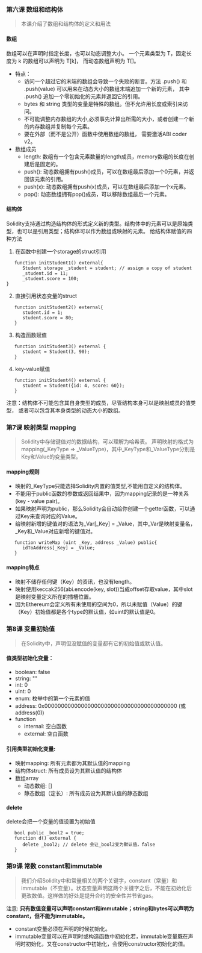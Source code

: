### 第六课 数组和结构体
> 本课介绍了数组和结构体的定义和用法
#### 数组
   数组可以在声明时指定长度，也可以动态调整大小。
   一个元素类型为 T，固定长度为 k 的数组可以声明为 T[k]， 而动态数组声明为 T[]。
   - 特点：
      - 访问一个超过它的末端的数组会导致一个失败的断言。方法 .push() 和 .push(value) 可以用来在动态大小的数组末端追加一个新的元素， 其中 .push() 追加一个零初始化的元素并返回它的引用。
      - bytes 和 string 类型的变量是特殊的数组。但不允许用长度或索引来访问。
      - 不可能调整内存数组的大小,必须事先计算出所需的大小，或者创建一个新的内存数组并复制每个元素。
      - 要在外部（而不是公开）函数中使用数组的数组， 需要激活ABI coder v2。
   - 数组成员
      - length: 数组有一个包含元素数量的length成员，memory数组的长度在创建后是固定的。
      - push(): 动态数组拥有push()成员，可以在数组最后添加一个0元素，并返回该元素的引用。
      - push(x): 动态数组拥有push(x)成员，可以在数组最后添加一个x元素。
      - pop(): 动态数组拥有pop()成员，可以移除数组最后一个元素。

#### 结构体
   Solidity支持通过构造结构体的形式定义新的类型。结构体中的元素可以是原始类型，也可以是引用类型；结构体可以作为数组或映射的元素。
   给结构体赋值的四种方法
   1. 在函数中创建一个storage的struct引用
   ```
      function initStudent1() external{
         Student storage _student = student; // assign a copy of student
         _student.id = 11;
         _student.score = 100;
   }
   ```
   2. 直接引用状态变量的struct
   ```
      function initStudent2() external{
         student.id = 1;
         student.score = 80;
      }
   ```
   3. 构造函数赋值
   ```
      function initStudent3() external {
         student = Student(3, 90);
      }
   ```

   4. key-value赋值
   ```
      function initStudent4() external {
         student = Student({id: 4, score: 60});
      }
   ```

   注意：结构体不可能包含其自身类型的成员，尽管结构本身可以是映射成员的值类型， 或者可以包含其本身类型的动态大小的数组。

### 第7课 映射类型 mapping

> Solidity中存储键值对的数据结构，可以理解为哈希表。
声明映射的格式为mapping(_KeyType => _ValueType)，其中_KeyType和_ValueType分别是Key和Value的变量类型。
#### mapping规则
   - 映射的_KeyType只能选择Solidity内置的值类型,不能用自定义的结构体。
   - 不能用于public函数的参数或返回结果中，因为mapping记录的是一种关系 (key - value pair)。
   - 如果映射声明为public，那么Solidity会自动给你创建一个getter函数，可以通过Key来查询对应的Value。
   - 给映射新增的键值对的语法为_Var[_Key] = _Value，其中_Var是映射变量名，_Key和_Value对应新增的键值对。
   ```
      function writeMap (uint _Key, address _Value) public{
         idToAddress[_Key] = _Value;
      }
   ```
#### mapping特点
   - 映射不储存任何键（Key）的资讯，也没有length。
   - 映射使用keccak256(abi.encode(key, slot))当成offset存取value，其中slot是映射变量定义所在的插槽位置。
   - 因为Ethereum会定义所有未使用的空间为0，所以未赋值（Value）的键（Key）初始值都是各个type的默认值，如uint的默认值是0。

### 第8课 变量初始值
> 在Solidity中，声明但没赋值的变量都有它的初始值或默认值。
#### 值类型初始化变量：
   - boolean: false
   - string: ""
   - int: 0
   - uint: 0
   - enum: 枚举中的第一个元素的值
   - address: 0x0000000000000000000000000000000000000000 (或 address(0))
   - function
      - internal: 空白函数
      - external: 空白函数

#### 引用类型初始化变量:
   - 映射mapping: 所有元素都为其默认值的mapping
   - 结构体struct: 所有成员设为其默认值的结构体
   - 数组array
      - 动态数组: []
      - 静态数组（定长）: 所有成员设为其默认值的静态数组

#### delete 
   delete会把一个变量的值设置为初始值
   ```
      bool public _bool2 = true; 
      function d() external {
         delete _bool2; // delete 会让_bool2变为默认值，false
      } 
   ```

### 第9课 常数 constant和immutable
> 我们介绍Solidity中和常量相关的两个关键字，constant（常量）和immutable（不变量）。状态变量声明这两个关键字之后，不能在初始化后更改数值。这样做的好处是提升合约的安全性并节省gas。

   注意: **只有数值变量可以声明constant和immutable；string和bytes可以声明为constant，但不能为immutable。**
   - constant变量必须在声明的时候初始化。
   - immutable变量可以在声明时或构造函数中初始化若，immutable变量既在声明时初始化，又在constructor中初始化，会使用constructor初始化的值。